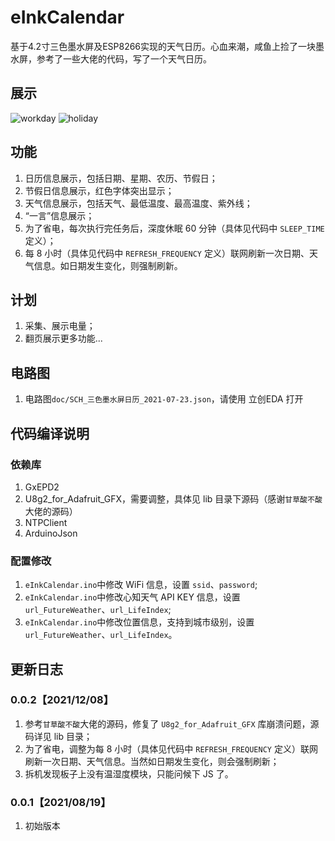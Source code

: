 # eInkCalendar
基于4.2寸三色墨水屏及ESP8266实现的天气日历。心血来潮，咸鱼上捡了一块墨水屏，参考了一些大佬的代码，写了一个天气日历。

## 展示
![workday](https://raw.githubusercontent.com/217heidai/eInkCalendar/main/doc/workday.jpeg)
![holiday](https://raw.githubusercontent.com/217heidai/eInkCalendar/main/doc/holiday.jpeg)

## 功能
1. 日历信息展示，包括日期、星期、农历、节假日；
2. 节假日信息展示，红色字体突出显示；
3. 天气信息展示，包括天气、最低温度、最高温度、紫外线；
4. “一言”信息展示；
5. 为了省电，每次执行完任务后，深度休眠 60 分钟（具体见代码中 `SLEEP_TIME` 定义）；
6. 每 8 小时（具体见代码中 `REFRESH_FREQUENCY` 定义）联网刷新一次日期、天气信息。如日期发生变化，则强制刷新。

## 计划
1. 采集、展示电量；
2. 翻页展示更多功能...

## 电路图
1. 电路图`doc/SCH_三色墨水屏日历_2021-07-23.json`，请使用 立创EDA 打开

## 代码编译说明
### 依赖库
1. GxEPD2
2. U8g2_for_Adafruit_GFX，需要调整，具体见 lib 目录下源码（感谢`甘草酸不酸`大佬的源码）
3. NTPClient
4. ArduinoJson
### 配置修改
1. `eInkCalendar.ino`中修改 WiFi 信息，设置 `ssid`、`password`;
2. `eInkCalendar.ino`中修改心知天气 API KEY 信息，设置 `url_FutureWeather`、`url_LifeIndex`;
3. `eInkCalendar.ino`中修改位置信息，支持到城市级别，设置 `url_FutureWeather`、`url_LifeIndex`。

## 更新日志
### 0.0.2【2021/12/08】
1. 参考`甘草酸不酸`大佬的源码，修复了 `U8g2_for_Adafruit_GFX` 库崩溃问题，源码详见 lib 目录；
2. 为了省电，调整为每 8 小时（具体见代码中 `REFRESH_FREQUENCY` 定义）联网刷新一次日期、天气信息。当然如日期发生变化，则会强制刷新；
3. 拆机发现板子上没有温湿度模块，只能问候下 JS 了。

### 0.0.1【2021/08/19】
1. 初始版本

